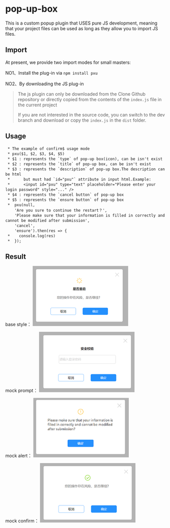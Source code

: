 # pop-up-box
This is a custom popup plugin that USES pure JS development, meaning that your project files can be used as long as they allow you to import JS files.

## Import
At present, we provide two import modes for small masters:

NO1、Install the plug-in via `npm install pxu`

NO2、By downloading the JS plug-in
> The js plugin can only be downloaded from the Clone Github repository or directly copied from the contents of the `index.js` file in the current project
>
> If you are not interested in the source code, you can switch to the dev branch and download or copy the `index.js` in the `dist` folder.

## Usage
```
 * The example of confirm$ usage mode
 * pxu($1, $2, $3, $4, $5)
 * $1 : represents the `type` of pop-up box(icon), can be isn't exist
 * $2 : represents the `title` of pop-up box, can be isn't exist
 * $3 : represents the `description` of pop-up box.The description can be html
 *      but must had `id="pxu"` attribute in input html.Example:
 *      <input id="pxu" type="text" placeholder="Please enter your login password" style="..." />
 * $4 : represents the `cancel button` of pop-up box
 * $5 : represents the `ensure button` of pop-up box
 *  pxu(null,
    'Are you sure to continue the restart？',
    'Please make sure that your information is filled in correctly and cannot be modified after submission',
    'cancel',
    'ensure').then(res => {
 *    console.log(res)
 *  });
```

## Result

base style：
![base](./image/base.jpg)

mock prompt：
![mock prompt](./image/prompt.jpg)

mock alert：
![mock alert](./image/alert.jpg)

mock confirm：
![mock alert](./image/confirm.jpg)
